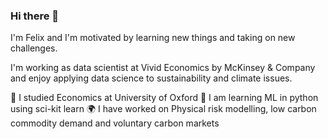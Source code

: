 ### Hi there 👋

I'm Felix and I'm motivated by learning new things and taking on new challenges.

I'm working as data scientist at Vivid Economics by McKinsey & Company and enjoy applying data science to sustainability and climate issues. 

📘 I studied Economics at University of Oxford
🧠 I am learning ML in python using sci-kit learn
🌍 I have worked on Physical risk modelling, low carbon commodity demand and voluntary carbon markets
